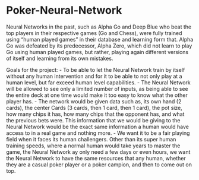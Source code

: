 # Poker-Neural-Network

Neural Networks in the past, such as Alpha Go and Deep Blue who beat the top players in their respective games (Go and Chess), were fully trained using “human played games” in their database and learning form that. Alpha Go was defeated by its predecessor, Alpha Zero, which did not learn to play Go using human played games, but rather, playing again different versions of itself and learning from its own mistakes.

Goals for the project:
    - To be able to let the Neural Network train by itself without any human intervention and for it to be able to not only play at a human level, but far exceed human level capabilities. 
    - The Neural Network will be allowed to see only a limited number of inputs, as being able to see the entire deck at one time would make it too easy to know what the other player has. 
    - The network would be given data such as, its own hand (2 cards), the center Cards (3 cards, then 1 card, then 1 card), the pot size, how many chips it has, how many chips that the opponent has, and what the previous bets were. This information that we would be giving to the Neural Network would be the exact same information a human would have access to in a real game and nothing more. 
    - We want it to be a fair playing field when it faces its human challengers. Other than its super human training speeds, where a normal human would take years to master the game, the Neural Network ay only need a few days or even hours, we want the Neural Network to have the same resources that any human, whether they are a casual poker player or a poker campion, and then to come out on top.
